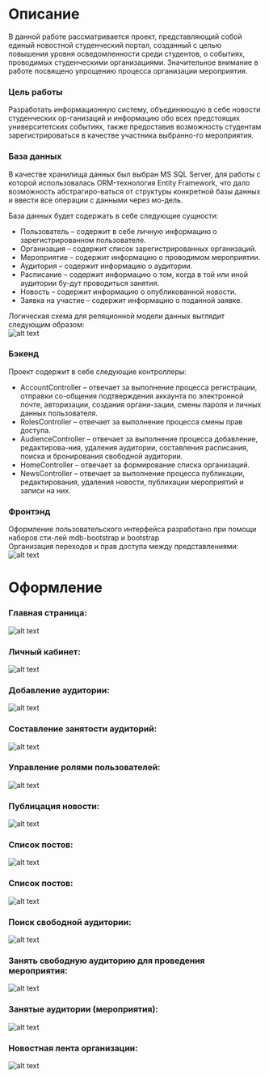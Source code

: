 # Описание
В данной работе рассматривается проект, представляющий собой единый новостной студенческий портал, созданный с целью повышения уровня осведомленности среди студентов, о событиях, проводимых студенческими организациями. Значительное внимание в работе посвящено упрощению процесса организации мероприятия.
### Цель работы
Разработать информационную систему, объединяющую в себе новости студенческих ор-ганизаций и информацию обо всех предстоящих университетских событиях, также предоставив возможность студентам зарегистрироваться в качестве участника выбранно-го мероприятия.
### База данных
В качестве хранилища данных был выбран MS SQL Server, для работы с которой использовалась ORM-технология Entity Framework, что дало возможность абстрагиро-ваться от структуры конкретной базы данных и ввести все операции с данными через мо-дель.

База данных будет содержать в себе следующие сущности:  
- Пользователь – содержит в себе личную информацию о зарегистрированном пользователе.
- Организация – содержит список зарегистрированных организаций.
- Мероприятие – содержит информацию о проводимом мероприятии.
- Аудитория – содержит информацию о аудитории.
- Расписание – содержит информацию о том, когда в той или иной аудитории бу-дут проводиться занятия.
- Новость – содержит информацию о опубликованной новости.
- Заявка на участие – содержит информацию о поданной заявке.  

Логическая схема для реляционной модели данных выглядит следующим образом:  
![alt text](https://pp.userapi.com/c848528/v848528268/1857da/3tjjQt5Qc7g.jpg)

### Бэкенд
Проект содержит в себе следующие контроллеры:
- AccountController – отвечает за выполнение процесса регистрации, отправки со-общения подтверждения аккаунта по электронной почте, авторизации, создания органи-зации, смены пароля и личных данных пользователя.
- RolesController – отвечает за выполнение процесса смены прав доступа.
- AudienceController – отвечает за выполнение процесса добавление, редактирова-ния, удаления аудитории, составления расписания, поиска и бронирования свободной аудитории.
- HomeController – отвечает за формирование списка организаций.
- NewsController – отвечает за выполнение процесса публикации, редактирования, удаления новости, публикации мероприятий и записи на них.

### Фронтэнд
Оформление пользовательского интерфейса разработано при помощи наборов сти-лей mdb-bootstrap и bootstrap  
Организация переходов и прав доступа между представлениями:  
![alt text](https://pp.userapi.com/c854228/v854228268/3c8e8/7tmlKvxybl8.jpg)

# Оформление
### Главная страница:  
![alt text](https://pp.userapi.com/c846122/v846122357/203f36/6E1g2DrGASw.jpg)
### Личный кабинет:   
![alt text](https://pp.userapi.com/c846122/v846122357/203f58/e6KA43sdOKY.jpg)
### Добавление аудитории:   
![alt text](https://pp.userapi.com/c846122/v846122357/203f68/tDqfq6Ol2-E.jpg)
### Составление занятости аудиторий:  
![alt text](https://pp.userapi.com/c846122/v846122357/203f93/0ng1L7G1dAo.jpg)
### Управление ролями пользователей:  
![alt text](https://pp.userapi.com/c846122/v846122357/203fa3/5HFOwvJAd0A.jpg)
### Публицация новости:  
![alt text](https://pp.userapi.com/c846122/v846122357/203faa/TlLZnJ3bR2A.jpg)
### Список постов:  
![alt text](https://pp.userapi.com/c846122/v846122357/203fbb/gX0Vk9oV5s0.jpg)
### Список постов:  
![alt text](https://pp.userapi.com/c846122/v846122357/203fbb/gX0Vk9oV5s0.jpg)
### Поиск свободной аудитории:  
![alt text](https://pp.userapi.com/c846122/v846122357/203fd5/e7Qh1lqkvZQ.jpg)
### Занять свободную аудиторию для проведения мероприятия:  
![alt text](https://pp.userapi.com/c846122/v846122357/203fee/kIKK-u_JXQc.jpg)
### Занятые аудитории (мероприятия):  
![alt text](https://pp.userapi.com/c846122/v846122357/204010/52tyWNU8Lmw.jpg)
### Новостная лента организации:  
![alt text](https://pp.userapi.com/c846122/v846122357/20402a/k1x4e_-hQk4.jpg)


